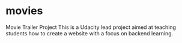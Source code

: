 # movies
Movie Trailer Project
This is a Udacity lead project aimed at teaching students how to create a website with a focus on backend learning. 
